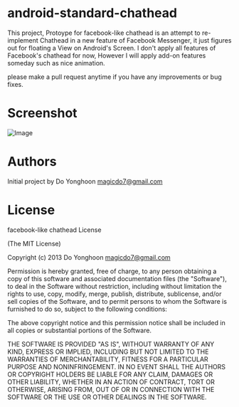 android-standard-chathead
=========================
This project, Protoype for facebook-like chathead is an attempt to re-implement Chathead in a new feature of Facebook Messenger, it just figures out for floating a View on Android's Screen. I don't apply all features of Facebook's chathead for now, However I will apply add-on features someday such as nice animation.

please make a pull request anytime if you have any improvements or bug fixes.

Screenshot
=========================
![Image](https://github.com/doyonghoon/android-standard-chathead/blob/master/screenshot1.png?raw=true)


Authors
=========================

Initial project by Do Yonghoon magicdo7@gmail.com



License
=========================

facebook-like chathead
License

(The MIT License)

Copyright (c) 2013 Do Yonghoon magicdo7@gmail.com

Permission is hereby granted, free of charge, to any person obtaining a copy of this software and associated documentation files (the "Software"), to deal in the Software without restriction, including without limitation the rights to use, copy, modify, merge, publish, distribute, sublicense, and/or sell copies of the Software, and to permit persons to whom the Software is furnished to do so, subject to the following conditions:

The above copyright notice and this permission notice shall be included in all copies or substantial portions of the Software.

THE SOFTWARE IS PROVIDED "AS IS", WITHOUT WARRANTY OF ANY KIND, EXPRESS OR IMPLIED, INCLUDING BUT NOT LIMITED TO THE WARRANTIES OF MERCHANTABILITY, FITNESS FOR A PARTICULAR PURPOSE AND NONINFRINGEMENT. IN NO EVENT SHALL THE AUTHORS OR COPYRIGHT HOLDERS BE LIABLE FOR ANY CLAIM, DAMAGES OR OTHER LIABILITY, WHETHER IN AN ACTION OF CONTRACT, TORT OR OTHERWISE, ARISING FROM, OUT OF OR IN CONNECTION WITH THE SOFTWARE OR THE USE OR OTHER DEALINGS IN THE SOFTWARE.
